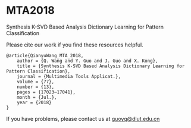 # MTA2018
Synthesis K-SVD Based Analysis Dictionary Learning for Pattern Classification


Please cite our work if you find these resources helpful.

    @article{QianyuWang_MTA_2018,
        author = {Q. Wang and Y. Guo and J. Guo and X. Kong},
        title = {Synthesis K-SVD Based Analysis Dictionary Learning for Pattern Classification},
        journal = {Multimedia Tools Applicat.},
        volume = {77},
        number = {13}, 
        pages = {17023–17041},
        month = {Jul.},
        year = {2018}
    }

If you have problems, please contact us at guoyq@dlut.edu.cn
